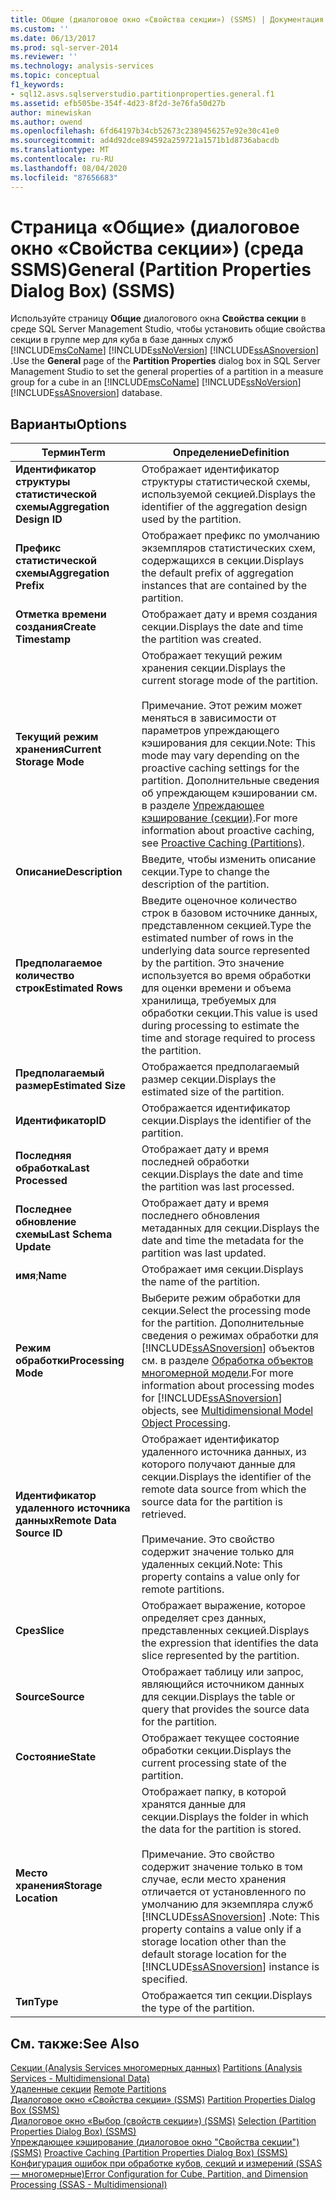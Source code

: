 ```yaml
---
title: Общие (диалоговое окно «Свойства секции») (SSMS) | Документация Майкрософт
ms.custom: ''
ms.date: 06/13/2017
ms.prod: sql-server-2014
ms.reviewer: ''
ms.technology: analysis-services
ms.topic: conceptual
f1_keywords:
- sql12.asvs.sqlserverstudio.partitionproperties.general.f1
ms.assetid: efb505be-354f-4d23-8f2d-3e76fa50d27b
author: minewiskan
ms.author: owend
ms.openlocfilehash: 6fd64197b34cb52673c2389456257e92e30c41e0
ms.sourcegitcommit: ad4d92dce894592a259721a1571b1d8736abacdb
ms.translationtype: MT
ms.contentlocale: ru-RU
ms.lasthandoff: 08/04/2020
ms.locfileid: "87656683"
---
```

# <a name="general-partition-properties-dialog-box-ssms"></a><span data-ttu-id="dc9a5-102">Страница «Общие» (диалоговое окно «Свойства секции») (среда SSMS)</span><span class="sxs-lookup"><span data-stu-id="dc9a5-102">General (Partition Properties Dialog Box) (SSMS)</span></span>
  <span data-ttu-id="dc9a5-103">Используйте страницу **Общие** диалогового окна **Свойства секции** в среде SQL Server Management Studio, чтобы установить общие свойства секции в группе мер для куба в базе данных служб [!INCLUDE[msCoName](../includes/msconame-md.md)] [!INCLUDE[ssNoVersion](../includes/ssnoversion-md.md)] [!INCLUDE[ssASnoversion](../includes/ssasnoversion-md.md)] .</span><span class="sxs-lookup"><span data-stu-id="dc9a5-103">Use the **General** page of the **Partition Properties** dialog box in SQL Server Management Studio to set the general properties of a partition in a measure group for a cube in an [!INCLUDE[msCoName](../includes/msconame-md.md)] [!INCLUDE[ssNoVersion](../includes/ssnoversion-md.md)] [!INCLUDE[ssASnoversion](../includes/ssasnoversion-md.md)] database.</span></span>  
  
## <a name="options"></a><span data-ttu-id="dc9a5-104">Варианты</span><span class="sxs-lookup"><span data-stu-id="dc9a5-104">Options</span></span>  
  
|<span data-ttu-id="dc9a5-105">Термин</span><span class="sxs-lookup"><span data-stu-id="dc9a5-105">Term</span></span>|<span data-ttu-id="dc9a5-106">Определение</span><span class="sxs-lookup"><span data-stu-id="dc9a5-106">Definition</span></span>|  
|----------|----------------|  
|<span data-ttu-id="dc9a5-107">**Идентификатор структуры статистической схемы**</span><span class="sxs-lookup"><span data-stu-id="dc9a5-107">**Aggregation Design ID**</span></span>|<span data-ttu-id="dc9a5-108">Отображает идентификатор структуры статистической схемы, используемой секцией.</span><span class="sxs-lookup"><span data-stu-id="dc9a5-108">Displays the identifier of the aggregation design used by the partition.</span></span>|  
|<span data-ttu-id="dc9a5-109">**Префикс статистической схемы**</span><span class="sxs-lookup"><span data-stu-id="dc9a5-109">**Aggregation Prefix**</span></span>|<span data-ttu-id="dc9a5-110">Отображает префикс по умолчанию экземпляров статистических схем, содержащихся в секции.</span><span class="sxs-lookup"><span data-stu-id="dc9a5-110">Displays the default prefix of aggregation instances that are contained by the partition.</span></span>|  
|<span data-ttu-id="dc9a5-111">**Отметка времени создания**</span><span class="sxs-lookup"><span data-stu-id="dc9a5-111">**Create Timestamp**</span></span>|<span data-ttu-id="dc9a5-112">Отображает дату и время создания секции.</span><span class="sxs-lookup"><span data-stu-id="dc9a5-112">Displays the date and time the partition was created.</span></span>|  
|<span data-ttu-id="dc9a5-113">**Текущий режим хранения**</span><span class="sxs-lookup"><span data-stu-id="dc9a5-113">**Current Storage Mode**</span></span>|<span data-ttu-id="dc9a5-114">Отображает текущий режим хранения секции.</span><span class="sxs-lookup"><span data-stu-id="dc9a5-114">Displays the current storage mode of the partition.</span></span><br /><br /> <span data-ttu-id="dc9a5-115">Примечание. Этот режим может меняться в зависимости от параметров упреждающего кэширования для секции.</span><span class="sxs-lookup"><span data-stu-id="dc9a5-115">Note: This mode may vary depending on the proactive caching settings for the partition.</span></span> <span data-ttu-id="dc9a5-116">Дополнительные сведения об упреждающем кэшировании см. в разделе [Упреждающее кэширование (секции)](multidimensional-models-olap-logical-cube-objects/partitions-proactive-caching.md).</span><span class="sxs-lookup"><span data-stu-id="dc9a5-116">For more information about proactive caching, see [Proactive Caching &#40;Partitions&#41;](multidimensional-models-olap-logical-cube-objects/partitions-proactive-caching.md).</span></span>|  
|<span data-ttu-id="dc9a5-117">**Описание**</span><span class="sxs-lookup"><span data-stu-id="dc9a5-117">**Description**</span></span>|<span data-ttu-id="dc9a5-118">Введите, чтобы изменить описание секции.</span><span class="sxs-lookup"><span data-stu-id="dc9a5-118">Type to change the description of the partition.</span></span>|  
|<span data-ttu-id="dc9a5-119">**Предполагаемое количество строк**</span><span class="sxs-lookup"><span data-stu-id="dc9a5-119">**Estimated Rows**</span></span>|<span data-ttu-id="dc9a5-120">Введите оценочное количество строк в базовом источнике данных, представленном секцией.</span><span class="sxs-lookup"><span data-stu-id="dc9a5-120">Type the estimated number of rows in the underlying data source represented by the partition.</span></span> <span data-ttu-id="dc9a5-121">Это значение используется во время обработки для оценки времени и объема хранилища, требуемых для обработки секции.</span><span class="sxs-lookup"><span data-stu-id="dc9a5-121">This value is used during processing to estimate the time and storage required to process the partition.</span></span>|  
|<span data-ttu-id="dc9a5-122">**Предполагаемый размер**</span><span class="sxs-lookup"><span data-stu-id="dc9a5-122">**Estimated Size**</span></span>|<span data-ttu-id="dc9a5-123">Отображается предполагаемый размер секции.</span><span class="sxs-lookup"><span data-stu-id="dc9a5-123">Displays the estimated size of the partition.</span></span>|  
|<span data-ttu-id="dc9a5-124">**Идентификатор**</span><span class="sxs-lookup"><span data-stu-id="dc9a5-124">**ID**</span></span>|<span data-ttu-id="dc9a5-125">Отображается идентификатор секции.</span><span class="sxs-lookup"><span data-stu-id="dc9a5-125">Displays the identifier of the partition.</span></span>|  
|<span data-ttu-id="dc9a5-126">**Последняя обработка**</span><span class="sxs-lookup"><span data-stu-id="dc9a5-126">**Last Processed**</span></span>|<span data-ttu-id="dc9a5-127">Отображает дату и время последней обработки секции.</span><span class="sxs-lookup"><span data-stu-id="dc9a5-127">Displays the date and time the partition was last processed.</span></span>|  
|<span data-ttu-id="dc9a5-128">**Последнее обновление схемы**</span><span class="sxs-lookup"><span data-stu-id="dc9a5-128">**Last Schema Update**</span></span>|<span data-ttu-id="dc9a5-129">Отображает дату и время последнего обновления метаданных для секции.</span><span class="sxs-lookup"><span data-stu-id="dc9a5-129">Displays the date and time the metadata for the partition was last updated.</span></span>|  
|<span data-ttu-id="dc9a5-130">**имя**;</span><span class="sxs-lookup"><span data-stu-id="dc9a5-130">**Name**</span></span>|<span data-ttu-id="dc9a5-131">Отображает имя секции.</span><span class="sxs-lookup"><span data-stu-id="dc9a5-131">Displays the name of the partition.</span></span>|  
|<span data-ttu-id="dc9a5-132">**Режим обработки**</span><span class="sxs-lookup"><span data-stu-id="dc9a5-132">**Processing Mode**</span></span>|<span data-ttu-id="dc9a5-133">Выберите режим обработки для секции.</span><span class="sxs-lookup"><span data-stu-id="dc9a5-133">Select the processing mode for the partition.</span></span> <span data-ttu-id="dc9a5-134">Дополнительные сведения о режимах обработки для [!INCLUDE[ssASnoversion](../includes/ssasnoversion-md.md)] объектов см. в разделе [Обработка объектов многомерной модели](multidimensional-models/processing-a-multidimensional-model-analysis-services.md).</span><span class="sxs-lookup"><span data-stu-id="dc9a5-134">For more information about processing modes for [!INCLUDE[ssASnoversion](../includes/ssasnoversion-md.md)] objects, see [Multidimensional Model Object Processing](multidimensional-models/processing-a-multidimensional-model-analysis-services.md).</span></span>|  
|<span data-ttu-id="dc9a5-135">**Идентификатор удаленного источника данных**</span><span class="sxs-lookup"><span data-stu-id="dc9a5-135">**Remote Data Source ID**</span></span>|<span data-ttu-id="dc9a5-136">Отображает идентификатор удаленного источника данных, из которого получают данные для секции.</span><span class="sxs-lookup"><span data-stu-id="dc9a5-136">Displays the identifier of the remote data source from which the source data for the partition is retrieved.</span></span><br /><br /> <span data-ttu-id="dc9a5-137">Примечание. Это свойство содержит значение только для удаленных секций.</span><span class="sxs-lookup"><span data-stu-id="dc9a5-137">Note: This property contains a value only for remote partitions.</span></span>|  
|<span data-ttu-id="dc9a5-138">**Срез**</span><span class="sxs-lookup"><span data-stu-id="dc9a5-138">**Slice**</span></span>|<span data-ttu-id="dc9a5-139">Отображает выражение, которое определяет срез данных, представленных секцией.</span><span class="sxs-lookup"><span data-stu-id="dc9a5-139">Displays the expression that identifies the data slice represented by the partition.</span></span>|  
|<span data-ttu-id="dc9a5-140">**Source**</span><span class="sxs-lookup"><span data-stu-id="dc9a5-140">**Source**</span></span>|<span data-ttu-id="dc9a5-141">Отображает таблицу или запрос, являющийся источником данных для секции.</span><span class="sxs-lookup"><span data-stu-id="dc9a5-141">Displays the table or query that provides the source data for the partition.</span></span>|  
|<span data-ttu-id="dc9a5-142">**Состояние**</span><span class="sxs-lookup"><span data-stu-id="dc9a5-142">**State**</span></span>|<span data-ttu-id="dc9a5-143">Отображает текущее состояние обработки секции.</span><span class="sxs-lookup"><span data-stu-id="dc9a5-143">Displays the current processing state of the partition.</span></span>|  
|<span data-ttu-id="dc9a5-144">**Место хранения**</span><span class="sxs-lookup"><span data-stu-id="dc9a5-144">**Storage Location**</span></span>|<span data-ttu-id="dc9a5-145">Отображает папку, в которой хранятся данные для секции.</span><span class="sxs-lookup"><span data-stu-id="dc9a5-145">Displays the folder in which the data for the partition is stored.</span></span><br /><br /> <span data-ttu-id="dc9a5-146">Примечание. Это свойство содержит значение только в том случае, если место хранения отличается от установленного по умолчанию для экземпляра служб [!INCLUDE[ssASnoversion](../includes/ssasnoversion-md.md)] .</span><span class="sxs-lookup"><span data-stu-id="dc9a5-146">Note: This property contains a value only if a storage location other than the default storage location for the [!INCLUDE[ssASnoversion](../includes/ssasnoversion-md.md)] instance is specified.</span></span>|  
|<span data-ttu-id="dc9a5-147">**Тип**</span><span class="sxs-lookup"><span data-stu-id="dc9a5-147">**Type**</span></span>|<span data-ttu-id="dc9a5-148">Отображается тип секции.</span><span class="sxs-lookup"><span data-stu-id="dc9a5-148">Displays the type of the partition.</span></span>|  
  
## <a name="see-also"></a><span data-ttu-id="dc9a5-149">См. также:</span><span class="sxs-lookup"><span data-stu-id="dc9a5-149">See Also</span></span>  
 <span data-ttu-id="dc9a5-150">[Секции &#40;Analysis Services многомерных данных&#41;](multidimensional-models-olap-logical-cube-objects/partitions-analysis-services-multidimensional-data.md) </span><span class="sxs-lookup"><span data-stu-id="dc9a5-150">[Partitions &#40;Analysis Services - Multidimensional Data&#41;](multidimensional-models-olap-logical-cube-objects/partitions-analysis-services-multidimensional-data.md) </span></span>  
 <span data-ttu-id="dc9a5-151">[Удаленные секции](multidimensional-models-olap-logical-cube-objects/partitions-remote-partitions.md) </span><span class="sxs-lookup"><span data-stu-id="dc9a5-151">[Remote Partitions](multidimensional-models-olap-logical-cube-objects/partitions-remote-partitions.md) </span></span>  
 <span data-ttu-id="dc9a5-152">[Диалоговое окно «Свойства секции» &#40;SSMS&#41;](partition-properties-dialog-box-ssms.md) </span><span class="sxs-lookup"><span data-stu-id="dc9a5-152">[Partition Properties Dialog Box &#40;SSMS&#41;](partition-properties-dialog-box-ssms.md) </span></span>  
 <span data-ttu-id="dc9a5-153">[Диалоговое окно «Выбор &#40;свойств секции»&#41; &#40;SSMS&#41;](selection-partition-properties-dialog-box-ssms.md) </span><span class="sxs-lookup"><span data-stu-id="dc9a5-153">[Selection &#40;Partition Properties Dialog Box&#41; &#40;SSMS&#41;](selection-partition-properties-dialog-box-ssms.md) </span></span>  
 <span data-ttu-id="dc9a5-154">[Упреждающее кэширование &#40;диалоговое окно "Свойства секции"&#41; &#40;SSMS&#41;](proactive-caching-partition-properties-dialog-box-ssms.md) </span><span class="sxs-lookup"><span data-stu-id="dc9a5-154">[Proactive Caching &#40;Partition Properties Dialog Box&#41; &#40;SSMS&#41;](proactive-caching-partition-properties-dialog-box-ssms.md) </span></span>  
 [<span data-ttu-id="dc9a5-155">Конфигурация ошибок при обработке кубов, секций и измерений &#40;SSAS — многомерные&#41;</span><span class="sxs-lookup"><span data-stu-id="dc9a5-155">Error Configuration for Cube, Partition, and Dimension Processing &#40;SSAS - Multidimensional&#41;</span></span>](multidimensional-models/error-configuration-for-cube-partition-and-dimension-processing.md)  
  
  
